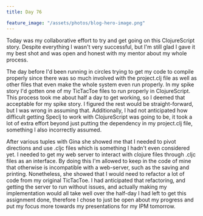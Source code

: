 ```yaml
---
title: Day 76

feature_image: "/assets/photos/blog-hero-image.png"
---
```


Today was my collaborative effort to try and get going on this ClojureScript story. Despite everything
I wasn't very successful, but I'm still glad I gave it my best shot and was open and honest with my
mentor about my whole process.

The day before I'd been running in circles trying to get my code to compile properly since there was
so much involved with the project.clj file as well as other files that even make the whole system even
run properly. In my spike story I'd gotten one of my TicTacToe files to run properly in ClojureScript. This
process took me about half a day to get working, so I deemed that acceptable for my spike story. I figured the
rest would be straight-forward, but I was wrong in assuming that. Additionally, I had not anticipated how
difficult getting Speclj to work with ClojureScript was going to be, it took a lot of extra effort beyond just
putting the dependency in my project.clj file, something I also incorrectly assumed.

After various tuples with Gina she showed me that I needed to pivot directions and use .cljc files which
is something I hadn't even considered yet. I needed to get my web server to interact with clojure files through
.cljc files as an interface. By doing this I'm allowed to keep in the code of mine that otherwise is
incompatible with a web-server, such as the saving and printing. Nonetheless, she showed that I would
need to refactor a lot of code from my original TicTacToe. I had anticipated that refactoring, and
getting the server to run without issues, and actually making my implementation would all take well
over the half-day I had left to get this assignment done, therefore I chose to just be open about
my progress and put my focus more towards my presentations for my IPM tomorrow.
  